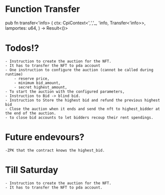 # 



# Function Transfer

pub fn transfer<'info> (
    ctx: CpiContext<'_,'_,'_, 'info, Transfer<'info>>,
    lamportes: u64,
) -> Result<()>


# Todos!?

    - Instruction to create the auction for the NFT.
    - It has to transfer the NFT to pda account
    - One instruction to configure the auction (cannot be called during runtime)
        - reserve price,
        - minimum bid_amount,
        - secret highest_amount,
    - To start the auction with the configured parameters,
    - Instruction to Bid -> blind bid.
    - Instruction to Store the highest bid and refund the previous highest bid
    - Close the auction when it ends and send the nft to highest_bidder at the end of the auction.
    - to close bid accounts to let bidders recoup their rent spendings.


# Future endevours?
    -ZPK that the contract knows the highest_bid.

# Till Saturday

    - Instruction to create the auction for the NFT.
    - It has to transfer the NFT to pda account.




